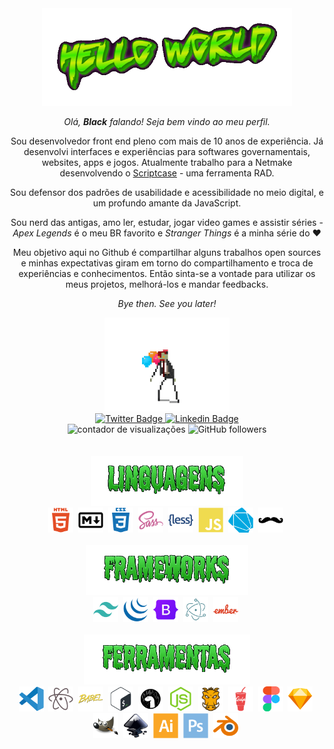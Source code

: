 <div id="aboutMe" align="center">
  <img src="https://github.com/from80s/from80s/blob/main/greetings.gif" alt="hello world" width="400"/>
  
  _Olá, __Black__ falando! Seja bem vindo ao meu perfil._
  
  Sou desenvolvedor front end pleno com mais de 10 anos de experiência. Já desenvolvi interfaces e experiências para softwares governamentais, websites, apps e jogos. Atualmente trabalho para a Netmake desenvolvendo o <a href="https://scriptcase.net/" target="_blank">Scriptcase</a> - uma ferramenta RAD.
  
  Sou defensor dos padrões de usabilidade e acessibilidade no meio digital, e um profundo amante da JavaScript.
  
  Sou nerd das antigas, amo ler, estudar, jogar video games e assistir séries - _Apex Legends_ é o meu BR favorito e _Stranger Things_ é a minha série do :heart:
  
  Meu objetivo aqui no Github é compartilhar alguns trabalhos open sources e minhas expectativas giram em torno do compartilhamento e troca de experiências e conhecimentos. Então sinta-se a vontade para utilizar os meus projetos, melhorá-los e mandar feedbacks.
  
  _Bye then. See you later!_
  
  <div id="badges" align="center">
    <img src="https://github.com/from80s/from80s/blob/main/zombiebaloons.gif" height="150" alt="zumbi segurando balões de aniversário enquanto caminha" />
    <br>
    <a href="https://twitter.com/blackfrom80s" taget="_blank">
      <img src="https://img.shields.io/badge/Twitter-blue?logo=twitter&logoColor=white&style=for-the-badge" alt="Twitter Badge"/>
    </a>
    <a href="https://www.linkedin.com/in/thiago-teles-86192321/" target="_blank">
      <img src="https://img.shields.io/badge/Linkedin-blue?logo=linkedin&logoColor=white&style=for-the-badge" alt="Linkedin Badge"/>
    </a>    
    <br>
    <img src="https://komarev.com/ghpvc/?username=from80s&style=for-the-badge" alt="contador de visualizações"/>
    <img alt="GitHub followers" src="https://img.shields.io/github/followers/from80s?logo=github&style=for-the-badge">
  </div> 
</div>

<div id="languages&tools" align="center">
  <br>
  <br>
  <img src="https://github.com/from80s/from80s/blob/main/Linguagens-24-06-2022.gif" alt="linguagens" height="80" />  
  <br>
  <img src="https://github.com/from80s/from80s/blob/main/html5-plain-wordmark.svg" alt="html5 logo" height="40" width="auto" />&nbsp;
  <img src="https://github.com/from80s/from80s/blob/main/markdown-original.svg" alt="markdown logo" height="40" width="auto" />&nbsp;
  <img src="https://github.com/from80s/from80s/blob/main/css3-plain-wordmark.svg" alt="css3 logo" height="40" width="auto" />&nbsp;
  <img src="https://github.com/from80s/from80s/blob/main/sass-original.svg" alt="sass logo" height="40" width="auto" />&nbsp;
  <img src="https://github.com/from80s/from80s/blob/main/less-plain-wordmark.svg" alt="less logo" height="40" width="auto" />&nbsp;
  <img src="https://github.com/from80s/from80s/blob/main/javascript-plain.svg" alt="javascript logo" height="40" width="auto" />&nbsp;
  <img src="https://github.com/from80s/from80s/blob/main/dart-plain.svg" alt="dart logo" height="40" width="auto" />&nbsp;
  <img src="https://github.com/from80s/from80s/blob/main/handlebars-original.svg" alt="handlebars logo" height="40" width="auto" />&nbsp;  
  <br>
  <br>    
  <img src="https://github.com/from80s/from80s/blob/main/Frameworks-24-06-2022.gif" alt="frameworks" height="80" />
  <br>  
  <img src="https://github.com/from80s/from80s/blob/main/tailwindcss-plain.svg" alt="tailwind logo" height="40" width="auto" />&nbsp;    
  <img src="https://github.com/from80s/from80s/blob/main/jquery-plain.svg" alt="jquery logo" height="40" width="auto" />&nbsp;
  <img src="https://github.com/from80s/from80s/blob/main/bootstrap-original.svg" alt="bootstrap logo" height="40" width="auto" />&nbsp;
  <img src="https://github.com/from80s/from80s/blob/main/electron-original.svg" alt="electron logo" height="40" width="auto" />&nbsp;
  <img src="https://github.com/from80s/from80s/blob/main/ember-original-wordmark.svg" alt="ember logo" height="40" width="auto" />&nbsp;
  <br>
  <br>  
  <img src="https://github.com/from80s/from80s/blob/main/Ferramentas-24-06-2022.gif" alt="ferramentas" height="80" />
  <br>
  <img src="https://github.com/from80s/from80s/blob/main/vscode-original.svg" alt="vs code logo" height="40" width="auto" />&nbsp;    
  <img src="https://github.com/from80s/from80s/blob/main/atom-original.svg" alt="atom logo" height="40" width="auto" />&nbsp;
  <img src="https://github.com/from80s/from80s/blob/main/babel-original.svg" alt="babel logo" height="40" width="auto" />&nbsp;
  <img src="https://github.com/from80s/from80s/blob/main/bash-original.svg" alt="bash logo" height="40" width="auto" />&nbsp;
  <img src="https://github.com/from80s/from80s/blob/main/denojs-original.svg" alt="deno logo" height="40" width="auto" />&nbsp;  
  <img src="https://github.com/from80s/from80s/blob/main/nodejs-original.svg" alt="node logo" height="40" width="auto" />&nbsp;
  <img src="https://github.com/from80s/from80s/blob/main/grunt-original.svg" alt="grunt logo" height="40" width="auto" />&nbsp;
  <img src="https://github.com/from80s/from80s/blob/main/gulp-plain.svg" alt="gulp logo" height="40" width="auto" />&nbsp;
  <img src="https://github.com/from80s/from80s/blob/main/figma-original.svg" alt="figma logo" height="40" width="auto" />&nbsp;
  <img src="https://github.com/from80s/from80s/blob/main/sketch-original.svg" alt="sketch logo" height="40" width="auto" />&nbsp;    
  <img src="https://github.com/from80s/from80s/blob/main/gimp-original.svg" alt="gimp logo" height="40" width="auto" />&nbsp;
  <img src="https://github.com/from80s/from80s/blob/main/inkscape-original.svg" alt="inkscape logo" height="40" width="auto" />&nbsp;    
  <img src="https://github.com/from80s/from80s/blob/main/illustrator-plain.svg" alt="illustrator logo" height="40" width="auto" />&nbsp;
  <img src="https://github.com/from80s/from80s/blob/main/photoshop-plain.svg" alt="photoshop logo" height="40" width="auto" />&nbsp;
  <img src="https://github.com/from80s/from80s/blob/main/blender-original.svg" alt="blender logo" height="40" width="auto" />&nbsp;  
</div>

<!--<a href="https://app.daily.dev/blackfrom80s"><img src="https://github.com/from80s/from80s/blob/main/devcard.svg" align="right" width="250" alt="Black's Dev Card"/></a>-->

<!--
**from80s/from80s** is a ✨ _special_ ✨ repository because its `README.md` (this file) appears on your GitHub profile.

Here are some ideas to get you started:

- 🔭 I’m currently working on ...
- 🌱 I’m currently learning ...
- 👯 I’m looking to collaborate on ...
- 🤔 I’m looking for help with ...
- 💬 Ask me about ...
- 📫 How to reach me: ...
- 😄 Pronouns: ...
- ⚡ Fun fact: ...
-->
